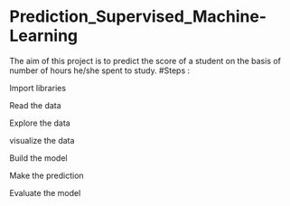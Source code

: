 # Prediction_Supervised_Machine-Learning
The aim of this project is to predict the score of a student on the basis of number of hours he/she spent to study.
#Steps :

Import libraries

Read the data

Explore the data

visualize the data

Build the model

Make the prediction

Evaluate the model
